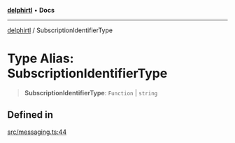 [**delphirtl**](../README.md) • **Docs**

***

[delphirtl](../globals.md) / SubscriptionIdentifierType

# Type Alias: SubscriptionIdentifierType

> **SubscriptionIdentifierType**: `Function` \| `string`

## Defined in

[src/messaging.ts:44](https://github.com/chuacw/delphirtl/blob/4a4c64bce92db2a5d78ca568ba3371d801319bd9/src/messaging.ts#L44)
